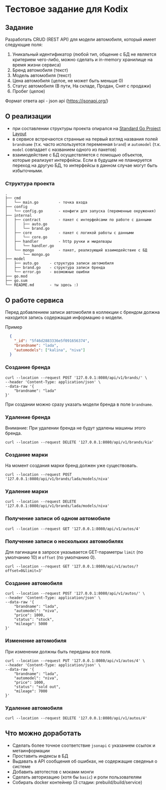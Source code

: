# Тестовое задание для Kodix
## Задание
Разработать CRUD (REST API) для модели автомобиля, который имеет следующие поля:
1. Уникальный идентификатор (любой тип, общение с БД не является критерием чего-либо, можно сделать и in-memory хранилище на время жизни сервиса)
2. Бренд автомобиля (текст)
3. Модель автомобиля (текст)
4. Цена автомобиля (целое, не может быть меньше 0)
5. Статус автомобиля (В пути, На складе, Продан, Снят с продажи)
6. Пробег (целое)

Формат ответа api - json api (https://jsonapi.org/) 

## О реализации

* при составлении структуры проекта опирался на [Standard Go Project Layout](https://github.com/golang-standards/project-layout)
* в сервисе встречаются странные на первый взгляд названия полей `brandname` (т.к. часто используется переменная `brand`) и `automodel` (т.к. `model` совпадает с названием одного из пакетов)
* взаимодействие с БД осуществляется с помощью объектов, которые реализует интерфейсы. Если в будущем не планируется переход на другую БД, то интерфейсы в данном случае могут быть избыточными.

### Структура проекта
~~~
.
├── cmd
│   └── main.go         - точка входа 
├── config
│   └── config.go       - конфиги для запуска (переменные окружения)
├── internal
│   ├── contract        - пакет с интерфейсами по работе с данными
│   │   ├── auto.go  
│   │   └── brand.go  
│   ├── core            - пакет с логикой работы с данными
│   │   └── core.go     
│   ├── handler         - http ручки и миделвары
│   │   └── handler.go  
│   └── mongo           - пакет, реализующий взаимодействие с БД
│       └── mongo.go    
├── model
│   ├── auto.go     - структура записи автомобиля
│   ├── brand.go    - структура записи бренда
│   └── error.go    - возможные ошибки
├── go.mod
├── go.sum
└── README.md       - ты здесь :)
~~~
## О работе сервиса

Перед добавлением записи автомобиля в коллекции с брендом должна находится запись содержащая информацию о модели.

Пример
~~~JSON
  {
    "_id": "5f46d2883336e5f091656374",
    "brandname": "lada",
    "automodels": ["kalina", "niva"]
  }
~~~

### Создание бренда

~~~shell script
curl --location --request POST '127.0.0.1:8080/api/v1/brands/' \
--header 'Content-Type: application/json' \
--data-raw '{
    "brandname": "lada"
}'
~~~

При создании можно сразу указать модели бренда в поле `brandname`.

### Удаление бренда
Внимание: При удалении бренда не будут удалены машины этого бренда.
~~~shell script
curl --location --request DELETE '127.0.0.1:8080/api/v1/brands/kia'
~~~


### Создание марки
На момент создания марки бренд должен уже существовать.
~~~shell script
curl --location --request POST '127.0.0.1:8080/api/v1/brands/lada/models/niva'
~~~

### Удаление марки
~~~shell script
curl --location --request DELETE '127.0.0.1:8080/api/v1/brands/lada/models/niva'
~~~

### Получение записи об одном автомобиле
~~~shell script
curl --location --request GET '127.0.0.1:8080/api/v1/autos/4'
~~~

### Получение записи о нескольких автомобилях
Для пагинации в запросе указывается GET-параметры `limit` (по умолчанию 10) и `offset` (по умолчанию 0).

~~~shell script
curl --location --request GET '127.0.0.1:8080/api/v1/autos/?offset=0&limit=3' 
~~~
### Создание автомобиля
~~~shell script
curl --location --request POST '127.0.0.1:8080/api/v1/autos/' \
--header 'Content-Type: application/json' \
--data-raw '{
    "brandname": "lada", 
    "automodel": "niva",
    "price": 1000,
    "status": "stock",
    "mileage": 5000
}'
~~~
### Изменение автомобиля
При изменении должны быть переданы все поля.
~~~shell script
curl --location --request PUT '127.0.0.1:8080/api/v1/autos/4' \
--header 'Content-Type: application/json' \
--data-raw '{
    "brandname": "lada", 
    "automodel": "niva",
    "price": 1000,
    "status": "sold out",
    "mileage": 7000
}'
~~~
### Удаление автомобиля
~~~shell script
curl --location --request DELETE '127.0.0.1:8080/api/v1/autos/4'
~~~

## Что можно доработать
* Сделать более точное соответствие `jsonapi` с указанием ссылок и метаинформации 
* Проставить индексы в БД
* Выдавать в API сообщения об ошибках, не содержащие сведенья о системе
* Добавить автотестов с моками монги
* Сделать авторизацию (хотя бы `basic`) и роли пользователям
* Собирать docker контейнер  (3 стадии: prebuild/build/service)